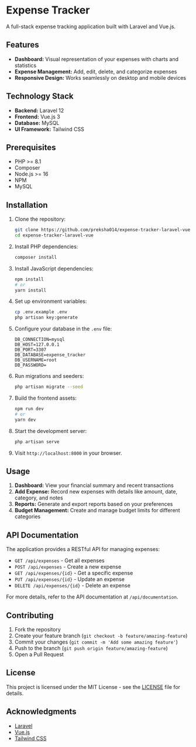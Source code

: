 # Expense Tracker

A full-stack expense tracking application built with Laravel and Vue.js.

## Features

- **Dashboard:** Visual representation of your expenses with charts and statistics
- **Expense Management:** Add, edit, delete, and categorize expenses
- **Responsive Design:** Works seamlessly on desktop and mobile devices

## Technology Stack

- **Backend:** Laravel 12
- **Frontend:** Vue.js 3
- **Database:** MySQL
- **UI Framework:** Tailwind CSS

## Prerequisites

- PHP >= 8.1
- Composer
- Node.js >= 16
- NPM
- MySQL

## Installation

1. Clone the repository:
   ```bash
   git clone https://github.com/preksha014/expense-tracker-laravel-vue.git
   cd expense-tracker-laravel-vue
   ```

2. Install PHP dependencies:
   ```bash
   composer install
   ```

3. Install JavaScript dependencies:
   ```bash
   npm install
   # or
   yarn install
   ```

4. Set up environment variables:
   ```bash
   cp .env.example .env
   php artisan key:generate
   ```

5. Configure your database in the `.env` file:
   ```
   DB_CONNECTION=mysql
   DB_HOST=127.0.0.1
   DB_PORT=3307
   DB_DATABASE=expense_tracker
   DB_USERNAME=root
   DB_PASSWORD=
   ```

6. Run migrations and seeders:
   ```bash
   php artisan migrate --seed
   ```

7. Build the frontend assets:
   ```bash
   npm run dev
   # or
   yarn dev
   ```

8. Start the development server:
   ```bash
   php artisan serve
   ```

9. Visit `http://localhost:8000` in your browser.

## Usage

1. **Dashboard:** View your financial summary and recent transactions
2. **Add Expense:** Record new expenses with details like amount, date, category, and notes
3. **Reports:** Generate and export reports based on your preferences
4. **Budget Management:** Create and manage budget limits for different categories

## API Documentation

The application provides a RESTful API for managing expenses:

- `GET /api/expenses` - Get all expenses
- `POST /api/expenses` - Create a new expense
- `GET /api/expenses/{id}` - Get a specific expense
- `PUT /api/expenses/{id}` - Update an expense
- `DELETE /api/expenses/{id}` - Delete an expense

For more details, refer to the API documentation at `/api/documentation`.

## Contributing

1. Fork the repository
2. Create your feature branch (`git checkout -b feature/amazing-feature`)
3. Commit your changes (`git commit -m 'Add some amazing feature'`)
4. Push to the branch (`git push origin feature/amazing-feature`)
5. Open a Pull Request

## License

This project is licensed under the MIT License - see the [LICENSE](LICENSE) file for details.

## Acknowledgments

- [Laravel](https://laravel.com)
- [Vue.js](https://vuejs.org)
- [Tailwind CSS](https://tailwindcss.com)


